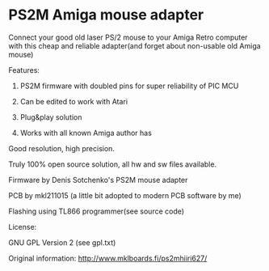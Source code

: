 # PS2M Amiga mouse adapter

Connect your good old laser PS/2 mouse to your Amiga Retro computer with this cheap and reliable adapter(and forget about non-usable old Amiga mouse)


Features: 


1) PS2M firmware with doubled pins for super reliability of PIC MCU

2) Can be edited to work with Atari

3) Plug&play solution

4) Works with all known Amiga author has


Good resolution, high precision.


Truly 100% open source solution, all hw and sw files available. 


Firmware by Denis Sotchenko's PS2M mouse adapter

PCB by mkl211015 (a little bit adopted to modern PCB software by me)


Flashing using TL866 programmer(see source code)


License:

GNU GPL Version 2 (see gpl.txt)

Original information: http://www.mklboards.fi/ps2mhiiri627/



